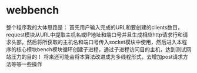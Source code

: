 # webbench

整个程序我的大体思路是：
  首先用户输入完成的URL和要创建的clients数目，request模块从URL中提取主机名或IP地址和端口号并且生成相应http请求行和请求头部，然后将所获取的主机名和端口号传入socket模块中使用，然后进入本程序的核心模块bench模块循环创建子进程，通过子进程访问目的主机，达到测试网站压力的目的！
将来还可能会将本算法改进成为多线程形式，去增加post请求方法等等一些操作
